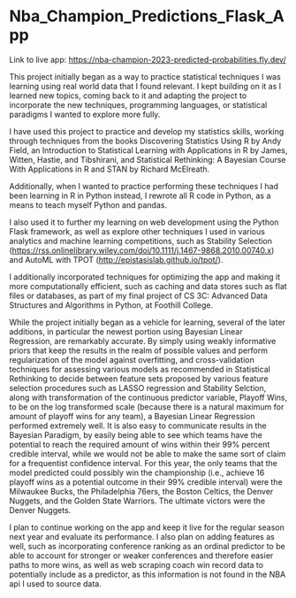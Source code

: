 # Nba_Champion_Predictions_Flask_App

Link to live app: https://nba-champion-2023-predicted-probabilities.fly.dev/


This project initially began as a way to practice statistical techniques I was learning using real world data that I found relevant. I kept building on it as I learned new topics, coming back to it and adapting the project to incorporate the new techniques, programming languages, or statistical paradigms I wanted to explore more fully. 

I have used this project to practice and develop my statistics skills, working through techniques from the books Discovering Statistics Using R by Andy Field, an Introduction to Statistical Learning with Applications in R by James, Witten, Hastie, and Tibshirani, and Statistical Rethinking: A Bayesian Course With Applications in R and STAN by Richard McElreath. 

Additionally, when I wanted to practice performing these techniques I had been learning in R in Python instead, I rewrote all R code in Python, as a means to teach myself Python and pandas. 

I also used it to further my learning on web development using the Python Flask framework, as well as explore other techniques I used in various analytics and machine learning competitions, such as Stability Selection (https://rss.onlinelibrary.wiley.com/doi/10.1111/j.1467-9868.2010.00740.x) and  AutoML with TPOT (http://epistasislab.github.io/tpot/). 

I additionally incorporated techniques for optimizing the app and making it more computationally efficient, such as caching and data stores such as flat files or databases, as part of my final project of CS 3C: Advanced Data Structures and Algorithms in Python, at Foothill College. 

While the project initially began as a vehicle for learning, several of the later additions, in particular the newest portion using Bayesian Linear Regression, are remarkably accurate. By simply using weakly informative priors that keep the results in the realm of possible values and perform regularization of the model against overfitting, and cross-validation techniques for assessing various models as recommended in Statistical Rethinking to decide between feature sets proposed by various feature selection procedures such as LASSO regression and Stability Selction, along with transformation of the continuous predictor variable, Playoff Wins, to be on the log transformed scale (because there is a natural maximum for amount of playoff wins for any team), a Bayesian Linear Regression performed extremely well. It is also easy to communicate results in the Bayesian Paradigm, by easily being able to see which teams have the potential to reach the required amount of wins within their 99% percent credible interval, while we would not be able to make the same sort of claim for a frequentist confidence interval. For this year, the only teams that the model predicted could possibly win the championship (i.e., achieve 16 playoff wins as a potential outcome in their 99% credible interval) were the Milwaukee Bucks, the Philadelphia 76ers, the Boston Celtics, the Denver Nuggets, and the Golden State Warriors. The ultimate victors were the Denver Nuggets. 

I plan to continue working on the app and keep it live for the regular season next year and evaluate its performance. I also plan on adding features as well, such as incorporating conference ranking as an ordinal predictor to be able to account for stronger or weaker conferences and therefore easier paths to more wins, as well as web scraping coach win record data to potentially include as a predictor, as this information is not found in the NBA api I used to source data. 
